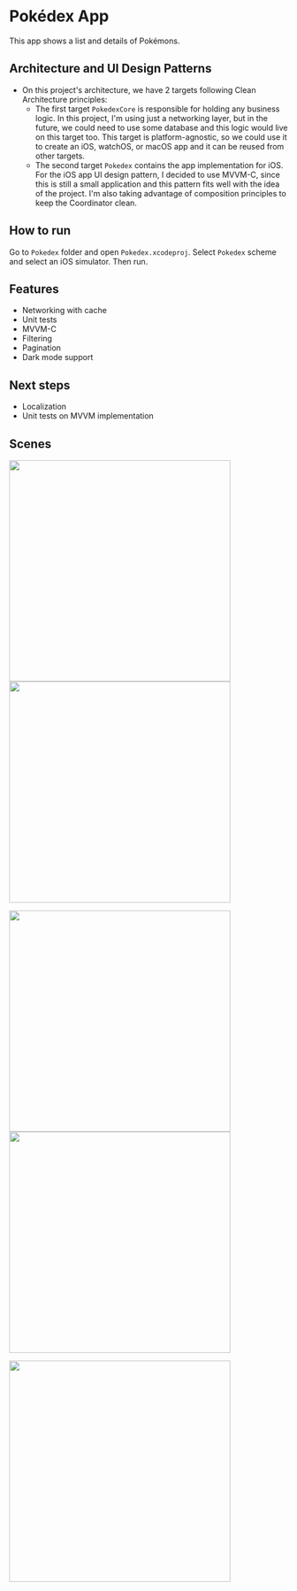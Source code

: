 # Pokédex App
This app shows a list and details of Pokémons.

## Architecture and UI Design Patterns
- On this project's architecture, we have 2 targets following Clean Architecture principles:
    - The first target `PokedexCore` is responsible for holding any business logic. In this project, I'm using just a networking layer, but in the future, we could need to use some database and this logic would live on this target too. This target is platform-agnostic, so we could use it to create an iOS, watchOS, or macOS app and it can be reused from other targets.
    - The second target `Pokedex` contains the app implementation for iOS. For the iOS app UI design pattern, I decided to use MVVM-C, since this is still a small application and this pattern fits well with the idea of the project. I'm also taking advantage of composition principles to keep the Coordinator clean.
    
## How to run
Go to `Pokedex` folder and open `Pokedex.xcodeproj`. Select `Pokedex` scheme and select an iOS simulator. Then run.

## Features
- Networking with cache
- Unit tests
- MVVM-C
- Filtering
- Pagination
- Dark mode support

## Next steps
- Localization
- Unit tests on MVVM implementation

## Scenes

<p float="left">
  <img src="./Screenshots/s1.png" width="400">
  <img src="./Screenshots/s2.png" width="400">
</p>

<p float="left">
  <img src="./Screenshots/s3.png" width="400">
  <img src="./Screenshots/s4.png" width="400">
</p>

<p float="left">
  <img src="./Screenshots/s5.png" width="400">
</p>
